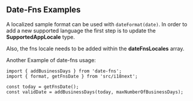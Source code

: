 ## Date-Fns Examples

A localized sample format can be used with `dateFormat(date)`.
In order to add a new supported language the first step is to update the **SupportedAppLocale** type.

Also, the fns locale needs to be added within the **dateFnsLocales** array.

Another Example of date-fns usage:
```
import { addBusinessDays } from 'date-fns';
import { format, getFnsDate } from 'src/i18next';

const today = getFnsDate();
const validDate = addBusinessDays(today, maxNumberOfBusinessDays);
```

